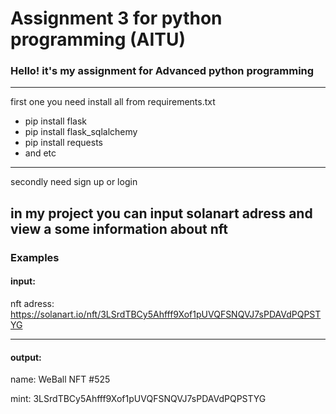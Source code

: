# Assignment 3 for python programming (AITU)
 
### Hello! it's my assignment for Advanced python programming

---
first one you need install all from requirements.txt
* pip install flask 
* pip install flask_sqlalchemy
* pip install requests 
* and etc
---

secondly need sign up or login

in my project you can input solanart adress
and view a some information about nft 
---
### Examples
#### input:

nft adress: https://solanart.io/nft/3LSrdTBCy5Ahfff9Xof1pUVQFSNQVJ7sPDAVdPQPSTYG

---

#### output:


name: WeBall NFT #525

mint: 3LSrdTBCy5Ahfff9Xof1pUVQFSNQVJ7sPDAVdPQPSTYG

